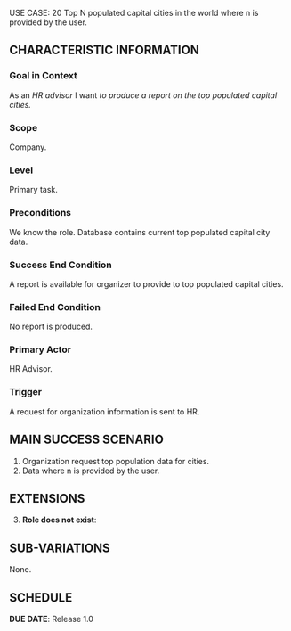 USE CASE: 20 Top N populated capital cities in the world where n is provided by the user.

## CHARACTERISTIC INFORMATION

### Goal in Context

As an *HR advisor* I want *to produce a report on the top populated capital cities.*

### Scope

Company.

### Level

Primary task.

### Preconditions

We know the role. Database contains current top populated capital city data.

### Success End Condition

A report is available for organizer to provide to top populated capital cities.

### Failed End Condition

No report is produced.

### Primary Actor

HR Advisor.

### Trigger

A request for organization information is sent to HR.

## MAIN SUCCESS SCENARIO

1. Organization request top population data for cities.
2. Data where n is provided by the user.

## EXTENSIONS

3. **Role does not exist**:

## SUB-VARIATIONS

None.

## SCHEDULE

**DUE DATE**: Release 1.0